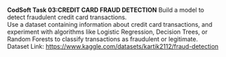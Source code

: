 **CodSoft Task 03:CREDIT CARD FRAUD DETECTION**
Build a model to detect fraudulent credit card transactions. <BR>
Use a dataset containing information about credit card transactions, and experiment with algorithms like Logistic Regression, Decision Trees, or Random Forests to classify transactions as fraudulent or legitimate.<BR>
Dataset Link: https://www.kaggle.com/datasets/kartik2112/fraud-detection 
